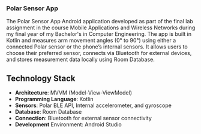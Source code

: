 ### Polar Sensor App

The Polar Sensor App Android application developed as part of the final lab assignment in the course Mobile Applications and Wireless Networks during my final year of my Bachelor's in Computer Engineering. The app is built in Kotlin and measures arm movement angles (0° to 90°) using either a connected Polar sensor or the phone’s internal sensors. It allows users to choose their preferred sensor, connects via Bluetooth for external devices, and stores measurement data locally using Room Database.

## Technology Stack
- **Architecture**: MVVM (Model-View-ViewModel)
- **Programming Language**: Kotlin
- **Sensors**: Polar BLE API, Internal accelerometer, and gyroscope
- **Database**: Room Database
- **Connection**: Bluetooth for external sensor connectivity
- **Development** Environment: Android Studio
